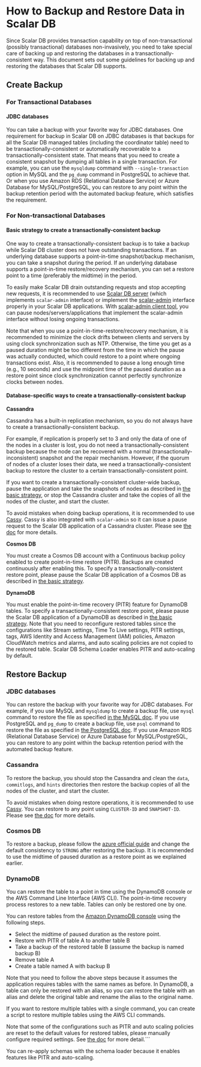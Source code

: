 # How to Backup and Restore Data in Scalar DB

Since Scalar DB provides transaction capability on top of non-transactional (possibly transactional) databases non-invasively, you need to take special care of backing up and restoring the databases in a transactionally-consistent way. 
This document sets out some guidelines for backing up and restoring the databases that Scalar DB supports.

## Create Backup

### For Transactional Databases

#### JDBC databases

You can take a backup with your favorite way for JDBC databases.
One requirement for backup in Scalar DB on JDBC databases is that backups for all the Scalar DB managed tables (including the coordinator table) need to be transactionally-consistent or automatically recoverable to a transactionally-consistent state.
That means that you need to create a consistent snapshot by dumping all tables in a single transaction.
For example, you can use the `mysqldump` command with `--single-transaction` option in MySQL and the `pg_dump` command in PostgreSQL to achieve that.
Or when you use Amazon RDS (Relational Database Service) or Azure Database for MySQL/PostgreSQL, you can restore to any point within the backup retention period with the automated backup feature, which satisfies the requirement.

### For Non-transactional Databases

#### Basic strategy to create a transactionally-consistent backup

One way to create a transactionally-consistent backup is to take a backup while Scalar DB cluster does not have outstanding transactions.
If an underlying database supports a point-in-time snapshot/backup mechanism, you can take a snapshot during the period.
If an underlying database supports a point-in-time restore/recovery mechanism, you can set a restore point to a time (preferably the midtime) in the period.

To easily make Scalar DB drain outstanding requests and stop accepting new requests, it is recommended to use [Scalar DB server](https://github.com/scalar-labs/scalardb/tree/master/server) (which implements `scalar-admin` interface) or implement the [scalar-admin](https://github.com/scalar-labs/scalar-admin) interface properly in your Scalar DB applications.
With [scalar-admin client tool](https://github.com/scalar-labs/scalar-admin/tree/scalar-admin-dockerfile#client-side-tool), you can pause nodes/servers/applications that implement the scalar-admin interface without losing ongoing transactions.

Note that when you use a point-in-time-restore/recovery mechanism, it is recommended to minimize the clock drifts between clients and servers by using clock synchronization such as NTP.
Otherwise, the time you get as a paused duration might be too different from the time in which the pause was actually conducted, which could restore to a point where ongoing transactions exist.
Also, it is recommended to pause a long enough time (e.g., 10 seconds) and use the midpoint time of the paused duration as a restore point since clock synchronization cannot perfectly synchronize clocks between nodes.

#### Database-specific ways to create a transactionally-consistent backup   

**Cassandra**

Cassandra has a built-in replication mechanism, so you do not always have to create a transactionally-consistent backup.

For example, if replication is properly set to 3 and only the data of one of the nodes in a cluster is lost, you do not need a transactionally-consistent backup because the node can be recovered with a normal (transactionally-inconsistent) snapshot and the repair mechanism.
However, if the quorum of nodes of a cluster loses their data, we need a transactionally-consistent backup to restore the cluster to a certain transactionally-consistent point.

If you want to create a transactionally-consistent cluster-wide backup, pause the application and take the snapshots of nodes as described in [the basic strategy](#basic-strategy-to-create-a-transactionally-consistent-backup), or 
stop the Cassandra cluster and take the copies of all the nodes of the cluster, and start the cluster. 

To avoid mistakes when doing backup operations, it is recommended to use [Cassy](https://github.com/scalar-labs/cassy).
Cassy is also integrated with `scalar-admin` so it can issue a pause request to the Scalar DB application of a Cassandra cluster.
Please see [the doc](https://github.com/scalar-labs/cassy/blob/master/docs/getting-started.md#take-cluster-wide-consistent-backups) for more details.

**Cosmos DB**

You must create a Cosmos DB account with a Continuous backup policy enabled to create point-in-time restore (PITR). Backups are created continuously after enabling this.
To specify a transactionally-consistent restore point, please pause the Scalar DB application of a Cosmos DB as described in [the basic strategy](#basic-strategy-to-create-a-transactionally-consistent-backup).

**DynamoDB**

You must enable the point-in-time recovery (PITR) feature for DynamoDB tables.
To specify a transactionally-consistent restore point, please pause the Scalar DB application of a DynamoDB as described in [the basic strategy](#basic-strategy-to-create-a-transactionally-consistent-backup).
Note that you need to reconfigure restored tables since the configurations like Stream settings, Time To Live settings, PITR settings, tags, AWS Identity and Access Management (IAM) policies,  Amazon CloudWatch metrics and alarms, and auto scaling policies are not copied to the restored table.
Scalar DB Schema Loader enables PITR and auto-scaling by default.

## Restore Backup

### JDBC databases

You can restore the backup with your favorite way for JDBC databases.
For example, if you use MySQL and `mysqldump` to create a backup file, use `mysql` command to restore the file as specified [in the MySQL doc](https://dev.mysql.com/doc/mysql-backup-excerpt/8.0/en/reloading-sql-format-dumps.html). If you use PostgreSQL and `pg_dump` to create a backup file, use `psql` command to restore the file as specified in [the PostgreSQL doc](https://www.postgresql.org/docs/current/backup-dump.html#BACKUP-DUMP-RESTORE).
If you use Amazon RDS (Relational Database Service) or Azure Database for MySQL/PostgreSQL,
you can restore to any point within the backup retention period with the automated backup feature.

### Cassandra

To restore the backup, you should stop the Cassandra and clean the `data`, `commitlogs`, and `hints` directories then restore the backup copies of all the nodes of the cluster, and start the cluster.

To avoid mistakes when doing restore operations, it is recommended to use [Cassy](https://github.com/scalar-labs/cassy).
You can restore to any point using `CLUSTER-ID` and `SNAPSHOT-ID`.
Please see [the doc](https://github.com/scalar-labs/cassy/blob/master/docs/getting-started.md#take-cluster-wide-consistent-backups) for more details.

### Cosmos DB

To restore a backup, please follow the [azure official guide](https://docs.microsoft.com/en-us/azure/cosmos-db/restore-account-continuous-backup#restore-account-portal) and change the default consistency to `STRONG` after restoring the backup.
It is recommended to use the midtime of paused duration as a restore point as we explained earlier.

### DynamoDB

You can restore the table to a point in time using the DynamoDB console or the AWS Command Line Interface (AWS CLI). The point-in-time recovery process restores to a new table.
Tables can only be restored one by one.

You can restore tables from the [Amazon DynamoDB console](https://docs.aws.amazon.com/amazondynamodb/latest/developerguide/PointInTimeRecovery.Tutorial.html) using the following steps.

* Select the midtime of paused duration as the restore point.
* Restore with PITR of table A to another table B
* Take a backup of the restored table B (assume the backup is named backup B)
* Remove table A
* Create a table named A with backup B

Note that you need to follow the above steps because it assumes the application requires tables with the same names as before. In DynamoDB, a table can only be restored with an alias, so you can restore the table with an alias and delete the original table and rename the alias to the original name.

If you want to restore multiple tables with a single command, you can create a script to restore multiple tables using the AWS CLI commands.

Note that some of the configurations such as PITR and auto scaling policies are reset to the default values for restored tables, please manually configure required settings. See [the doc](https://docs.aws.amazon.com/amazondynamodb/latest/developerguide/CreateBackup.html#CreateBackup_HowItWorks-restore) for more detail.```

You can re-apply schemas with the schema loader because it enables features like  PITR and auto-scaling.